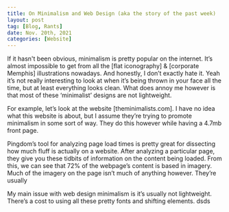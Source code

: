 ```yaml
---
title: On Minimalism and Web Design (aka the story of the past week)  
layout: post  
tag: [Blog, Rants]  
date: Nov. 20th, 2021  
categories: [Website]  
---
```


If it hasn't been obvious, minimalism is pretty popular on the internet. It’s
almost impossible to get from all the [flat iconography] & [corporate Memphis]
illustrations nowadays. And honestly, I don’t exactly hate it. Yeah it’s not
really interesting to look at when it’s being thrown in your face all the time,
but at least everything looks clean. What does annoy me however is that most of
these ‘minimalist’ designs are not lightweight.

For example, let’s look at the website [theminimalists.com]. I have no idea what
this website is about, but I assume they’re trying to promote minimalism in some
sort of way. They do this however while having a 4.7mb front page.

Pingdom’s tool for analyzing page load times is pretty great for dissecting how
much fluff is actually on a website. After analyzing a particular page, they
give you these tidbits of information on the content being loaded. From this, we
can see that 72% of the webpage’s content is based in imagery. Much of the
imagery on the page isn’t much of anything however. They’re usually

My main issue with web design minimalism is it’s usually not lightweight.
There’s a cost to using all these pretty fonts and shifting elements. dsds
